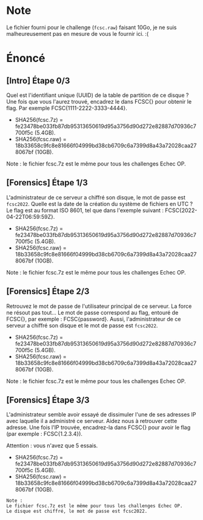 # Note

Le fichier fourni pour le challenge (`fcsc.raw`) faisant 10Go, je ne suis malheureusement pas en mesure de vous le fournir ici. :(

# Énoncé

## [Intro] Étape 0/3

Quel est l'identifiant unique (UUID) de la table de partition de ce disque ? Une fois que vous l'aurez trouvé, encadrez le dans FCSC{} pour obtenir le flag. Par exemple FCSC{1111-2222-3333-4444}.

 * SHA256(fcsc.7z) = fe23478be033fb87db95313650619d95a3756d90d272e82887d70936c7700f5c (5.4GB).
 * SHA256(fcsc.raw) = 18b33658c9fc8e81666f04999bd38cb6709c6a7399d8a43a72028caa278067bf (10GB).

Note : le fichier fcsc.7z est le même pour tous les challenges Echec OP.

## [Forensics] Étape 1/3

L'administrateur de ce serveur a chiffré son disque, le mot de passe est `fcsc2022`.
Quelle est la date de la création du système de fichiers en UTC ?
Le flag est au format ISO 8601, tel que dans l'exemple suivant : FCSC{2022-04-22T06:59:59Z}.

 * SHA256(fcsc.7z) = fe23478be033fb87db95313650619d95a3756d90d272e82887d70936c7700f5c (5.4GB).
 * SHA256(fcsc.raw) = 18b33658c9fc8e81666f04999bd38cb6709c6a7399d8a43a72028caa278067bf (10GB).

Note : le fichier fcsc.7z est le même pour tous les challenges Echec OP.

## [Forensics] Étape 2/3

Retrouvez le mot de passe de l'utilisateur principal de ce serveur. La force ne résout pas tout... Le mot de passe correspond au flag, entouré de FCSC{}, par exemple : FCSC{password}. Aussi, l'administrateur de ce serveur a chiffré son disque et le mot de passe est `fcsc2022`.

 * SHA256(fcsc.7z) = fe23478be033fb87db95313650619d95a3756d90d272e82887d70936c7700f5c (5.4GB).
 * SHA256(fcsc.raw) = 18b33658c9fc8e81666f04999bd38cb6709c6a7399d8a43a72028caa278067bf (10GB).

Note : le fichier fcsc.7z est le même pour tous les challenges Echec OP.

## [Forensics] Étape 3/3

L'administrateur semble avoir essayé de dissimuler l'une de ses adresses IP avec laquelle il a administré ce serveur. Aidez nous à retrouver cette adresse. Une fois l'IP trouvée, encadrez-la dans FCSC{} pour avoir le flag (par exemple : FCSC{1.2.3.4}).

Attention : vous n'avez que 5 essais.

 * SHA256(fcsc.7z) = fe23478be033fb87db95313650619d95a3756d90d272e82887d70936c7700f5c (5.4GB).
 * SHA256(fcsc.raw) = 18b33658c9fc8e81666f04999bd38cb6709c6a7399d8a43a72028caa278067bf (10GB).

```
Note :
Le fichier fcsc.7z est le même pour tous les challenges Echec OP.
Le disque est chiffré, le mot de passe est fcsc2022.
```